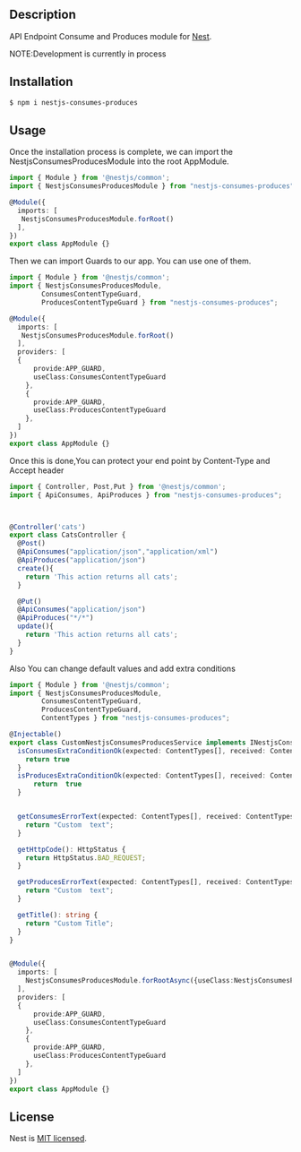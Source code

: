 ## Description

API Endpoint Consume and Produces module for [Nest](https://github.com/nestjs/nest).

NOTE:Development is currently  in process

## Installation

```bash
$ npm i nestjs-consumes-produces
```

## Usage

Once the installation process is complete, we can import the  NestjsConsumesProducesModule into the root AppModule.

```typescript
import { Module } from '@nestjs/common';
import { NestjsConsumesProducesModule } from "nestjs-consumes-produces";

@Module({
  imports: [
   NestjsConsumesProducesModule.forRoot()
  ],
})
export class AppModule {}
```
Then we can import Guards to our app. You can use one of them. 

```typescript
import { Module } from '@nestjs/common';
import { NestjsConsumesProducesModule,
        ConsumesContentTypeGuard,
        ProducesContentTypeGuard } from "nestjs-consumes-produces";

@Module({
  imports: [
   NestjsConsumesProducesModule.forRoot()
  ],
  providers: [
  {
      provide:APP_GUARD,
      useClass:ConsumesContentTypeGuard
    },
    {
      provide:APP_GUARD,
      useClass:ProducesContentTypeGuard
    },
  ]
})
export class AppModule {}
```


Once this is done,You can protect your end point by Content-Type and Accept header

```typescript
import { Controller, Post,Put } from '@nestjs/common';
import { ApiConsumes, ApiProduces } from "nestjs-consumes-produces";



@Controller('cats')
export class CatsController {
  @Post()
  @ApiConsumes("application/json","application/xml")
  @ApiProduces("application/json")
  create(){
    return 'This action returns all cats';
  }

  @Put()
  @ApiConsumes("application/json")
  @ApiProduces("*/*")
  update(){
    return 'This action returns all cats';
  }
}
```


Also You can change default values and add extra conditions

```typescript
import { Module } from '@nestjs/common';
import { NestjsConsumesProducesModule,
        ConsumesContentTypeGuard,
        ProducesContentTypeGuard,
        ContentTypes } from "nestjs-consumes-produces";

@Injectable()
export class CustomNestjsConsumesProducesService implements INestjsConsumesProducesService{
  isConsumesExtraConditionOk(expected: ContentTypes[], received: ContentTypes, request: Request): boolean {
    return true
  }
  isProducesExtraConditionOk(expected: ContentTypes[], received: ContentTypes[]): boolean {
      return  true
  }


  getConsumesErrorText(expected: ContentTypes[], received: ContentTypes): string {
    return "Custom  text";
  }

  getHttpCode(): HttpStatus {
    return HttpStatus.BAD_REQUEST;
  }

  getProducesErrorText(expected: ContentTypes[], received: ContentTypes[]): string {
    return "Custom  text";
  }

  getTitle(): string {
    return "Custom Title";
  }
}


@Module({
  imports: [
    NestjsConsumesProducesModule.forRootAsync({useClass:NestjsConsumesProducesService}),
  ],
  providers: [
  {
      provide:APP_GUARD,
      useClass:ConsumesContentTypeGuard
    },
    {
      provide:APP_GUARD,
      useClass:ProducesContentTypeGuard
    },
  ]
})
export class AppModule {}
```





## License

Nest is [MIT licensed](LICENSE).